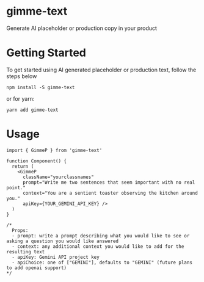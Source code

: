 # gimme-text
Generate AI placeholder or production copy in your product

# Getting Started
To get started using AI generated placeholder or production text, follow the steps below

```
npm install -S gimme-text
```

or for yarn:
```
yarn add gimme-text
```


# Usage
```
import { GimmeP } from 'gimme-text'

function Component() {
  return (
    <GimmeP 
      className="yourclassnames"
      prompt="Write me two sentences that seem important with no real point."
      context="You are a sentient toaster observing the kitchen around you."
      apiKey={YOUR_GEMINI_API_KEY} />
  )
}

/*
  Props:
  - prompt: write a prompt describing what you would like to see or asking a question you would like answered
  - context: any additional context you would like to add for the resulting text
  - apiKey: Gemini API project key
  - apiChoice: one of ["GEMINI"], defaults to "GEMINI" (future plans to add openai support)
*/
```
